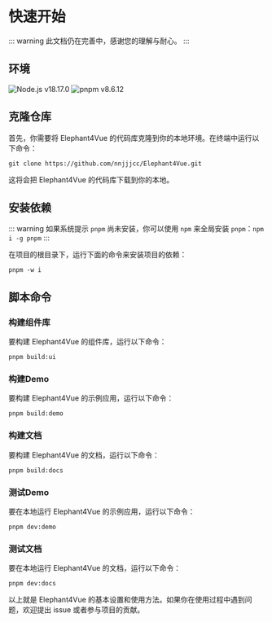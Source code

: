# 快速开始

::: warning
此文档仍在完善中，感谢您的理解与耐心。
:::

## 环境

![Node.js v18.17.0](https://img.shields.io/badge/-Node.js%20v18.17.0-339933?style=flat-square&logo=node.js&logoColor=fff)
![pnpm v8.6.12](https://img.shields.io/badge/-pnpm%20v8.6.12-4c1?style=flat-square&logo=pnpm&logoColor=fff)

## 克隆仓库

首先，你需要将 Elephant4Vue 的代码库克隆到你的本地环境。在终端中运行以下命令：

```bash:no-line-numbers
git clone https://github.com/nnjjjcc/Elephant4Vue.git
```

这将会把 Elephant4Vue 的代码库下载到你的本地。

## 安装依赖

::: warning
如果系统提示 `pnpm` 尚未安装，你可以使用 `npm` 来全局安装 `pnpm`：`npm i -g pnpm`
:::

在项目的根目录下，运行下面的命令来安装项目的依赖：

```bash:no-line-numbers
pnpm -w i
```

## 脚本命令

### 构建组件库

要构建 Elephant4Vue 的组件库，运行以下命令：

```bash:no-line-numbers
pnpm build:ui
```

### 构建Demo

要构建 Elephant4Vue 的示例应用，运行以下命令：

```bash:no-line-numbers
pnpm build:demo
```

### 构建文档

要构建 Elephant4Vue 的文档，运行以下命令：

```bash:no-line-numbers
pnpm build:docs
```

### 测试Demo

要在本地运行 Elephant4Vue 的示例应用，运行以下命令：

```bash:no-line-numbers
pnpm dev:demo
```

### 测试文档

要在本地运行 Elephant4Vue 的文档，运行以下命令：

```bash:no-line-numbers
pnpm dev:docs
```

以上就是 Elephant4Vue 的基本设置和使用方法。如果你在使用过程中遇到问题，欢迎提出 issue 或者参与项目的贡献。
